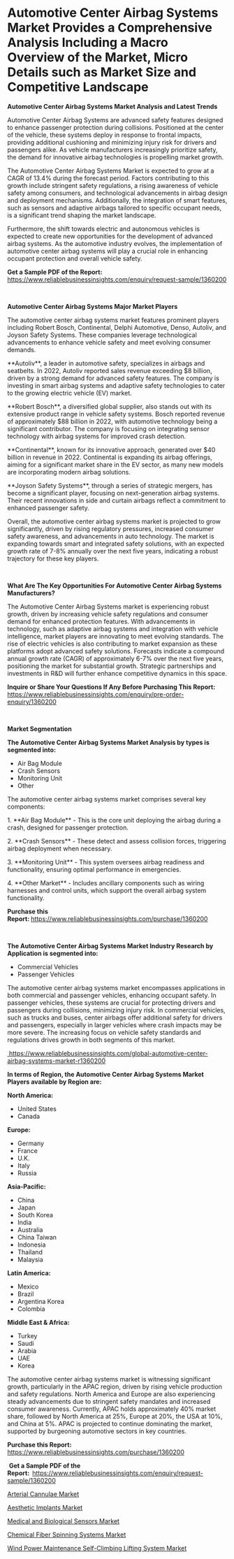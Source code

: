 <p><h1>Automotive Center Airbag Systems Market Provides a Comprehensive Analysis Including a Macro Overview of the Market, Micro Details such as Market Size and Competitive Landscape</h1></p><p><strong>Automotive Center Airbag Systems Market Analysis and Latest Trends</strong></p>
<p><p>Automotive Center Airbag Systems are advanced safety features designed to enhance passenger protection during collisions. Positioned at the center of the vehicle, these systems deploy in response to frontal impacts, providing additional cushioning and minimizing injury risk for drivers and passengers alike. As vehicle manufacturers increasingly prioritize safety, the demand for innovative airbag technologies is propelling market growth.</p><p>The Automotive Center Airbag Systems Market is expected to grow at a CAGR of 13.4% during the forecast period. Factors contributing to this growth include stringent safety regulations, a rising awareness of vehicle safety among consumers, and technological advancements in airbag design and deployment mechanisms. Additionally, the integration of smart features, such as sensors and adaptive airbags tailored to specific occupant needs, is a significant trend shaping the market landscape. </p><p>Furthermore, the shift towards electric and autonomous vehicles is expected to create new opportunities for the development of advanced airbag systems. As the automotive industry evolves, the implementation of automotive center airbag systems will play a crucial role in enhancing occupant protection and overall vehicle safety.</p></p>
<p><strong>Get a Sample PDF of the Report:&nbsp;</strong> <a href="https://www.reliablebusinessinsights.com/enquiry/request-sample/1360200?utm_campaign=1674&utm_medium=2&utm_source=Github&utm_content=ia&utm_term=05122024&utm_id=automotive-center-airbag-systems">https://www.reliablebusinessinsights.com/enquiry/request-sample/1360200</a></p>
<p>&nbsp;</p>
<p><strong>Automotive Center Airbag Systems Major Market Players</strong></p>
<p><p>The automotive center airbag systems market features prominent players including Robert Bosch, Continental, Delphi Automotive, Denso, Autoliv, and Joyson Safety Systems. These companies leverage technological advancements to enhance vehicle safety and meet evolving consumer demands.</p><p>**Autoliv**, a leader in automotive safety, specializes in airbags and seatbelts. In 2022, Autoliv reported sales revenue exceeding $8 billion, driven by a strong demand for advanced safety features. The company is investing in smart airbag systems and adaptive safety technologies to cater to the growing electric vehicle (EV) market.</p><p>**Robert Bosch**, a diversified global supplier, also stands out with its extensive product range in vehicle safety systems. Bosch reported revenue of approximately $88 billion in 2022, with automotive technology being a significant contributor. The company is focusing on integrating sensor technology with airbag systems for improved crash detection.</p><p>**Continental**, known for its innovative approach, generated over $40 billion in revenue in 2022. Continental is expanding its airbag offerings, aiming for a significant market share in the EV sector, as many new models are incorporating modern airbag solutions.</p><p>**Joyson Safety Systems**, through a series of strategic mergers, has become a significant player, focusing on next-generation airbag systems. Their recent innovations in side and curtain airbags reflect a commitment to enhanced passenger safety.</p><p>Overall, the automotive center airbag systems market is projected to grow significantly, driven by rising regulatory pressures, increased consumer safety awareness, and advancements in auto technology. The market is expanding towards smart and integrated safety solutions, with an expected growth rate of 7-8% annually over the next five years, indicating a robust trajectory for these key players.</p></p>
<p>&nbsp;</p>
<p><strong>What Are The Key Opportunities For Automotive Center Airbag Systems Manufacturers?</strong></p>
<p><p>The Automotive Center Airbag Systems market is experiencing robust growth, driven by increasing vehicle safety regulations and consumer demand for enhanced protection features. With advancements in technology, such as adaptive airbag systems and integration with vehicle intelligence, market players are innovating to meet evolving standards. The rise of electric vehicles is also contributing to market expansion as these platforms adopt advanced safety solutions. Forecasts indicate a compound annual growth rate (CAGR) of approximately 6-7% over the next five years, positioning the market for substantial growth. Strategic partnerships and investments in R&D will further enhance competitive dynamics in this space.</p></p>
<p><strong>Inquire or Share Your Questions If Any Before Purchasing This Report:</strong> <a href="https://www.reliablebusinessinsights.com/enquiry/pre-order-enquiry/1360200?utm_campaign=1674&utm_medium=2&utm_source=Github&utm_content=ia&utm_term=05122024&utm_id=automotive-center-airbag-systems">https://www.reliablebusinessinsights.com/enquiry/pre-order-enquiry/1360200</a></p>
<p>&nbsp;</p>
<p><strong>Market Segmentation</strong></p>
<p><strong>The Automotive Center Airbag Systems Market Analysis by types is segmented into:</strong></p>
<p><ul><li>Air Bag Module</li><li>Crash Sensors</li><li>Monitoring Unit</li><li>Other</li></ul></p>
<p><p>The automotive center airbag systems market comprises several key components: </p><p>1. **Air Bag Module** - This is the core unit deploying the airbag during a crash, designed for passenger protection.</p><p>   </p><p>2. **Crash Sensors** - These detect and assess collision forces, triggering airbag deployment when necessary.</p><p>3. **Monitoring Unit** - This system oversees airbag readiness and functionality, ensuring optimal performance in emergencies.</p><p>4. **Other Market** - Includes ancillary components such as wiring harnesses and control units, which support the overall airbag system functionality.</p></p>
<p><strong>Purchase this Report:&nbsp;</strong><a href="https://www.reliablebusinessinsights.com/purchase/1360200?utm_campaign=1674&utm_medium=2&utm_source=Github&utm_content=ia&utm_term=05122024&utm_id=automotive-center-airbag-systems">https://www.reliablebusinessinsights.com/purchase/1360200</a></p>
<p>&nbsp;</p>
<p><strong>The Automotive Center Airbag Systems Market Industry Research by Application is segmented into:</strong></p>
<p><ul><li>Commercial Vehicles</li><li>Passenger Vehicles</li></ul></p>
<p><p>The automotive center airbag systems market encompasses applications in both commercial and passenger vehicles, enhancing occupant safety. In passenger vehicles, these systems are crucial for protecting drivers and passengers during collisions, minimizing injury risk. In commercial vehicles, such as trucks and buses, center airbags offer additional safety for drivers and passengers, especially in larger vehicles where crash impacts may be more severe. The increasing focus on vehicle safety standards and regulations drives growth in both segments of this market.</p></p>
<p><a href="https://www.reliablebusinessinsights.com/global-automotive-center-airbag-systems-market-r1360200?utm_campaign=1674&utm_medium=2&utm_source=Github&utm_content=ia&utm_term=05122024&utm_id=automotive-center-airbag-systems">&nbsp;https://www.reliablebusinessinsights.com/global-automotive-center-airbag-systems-market-r1360200</a></p>
<p><strong>In terms of Region, the Automotive Center Airbag Systems Market Players available by Region are:</strong></p>
<p>
    <p> <strong> North America: </strong>
        <ul>
            <li>United States</li>
            <li>Canada</li>
        </ul>
        </p> 
    <p> <strong> Europe: </strong>
        <ul>
            <li>Germany</li>
            <li>France</li>
            <li>U.K.</li>
            <li>Italy</li>
            <li>Russia</li>
        </ul>
        </p> 
    <p> <strong> Asia-Pacific: </strong>
        <ul>
            <li>China</li>
            <li>Japan</li>
            <li>South Korea</li>
            <li>India</li>
            <li>Australia</li>
            <li>China Taiwan</li>
            <li>Indonesia</li>
            <li>Thailand</li>
            <li>Malaysia</li>
        </ul>
        </p> 
    <p> <strong> Latin America: </strong>
        <ul>
            <li>Mexico</li>
            <li>Brazil</li>
            <li>Argentina Korea</li>
            <li>Colombia</li>
        </ul>
        </p> 
    <p> <strong> Middle East & Africa: </strong>
        <ul>
            <li>Turkey</li>
            <li>Saudi</li>
            <li>Arabia</li>
            <li>UAE</li>
            <li>Korea</li>
        </ul>
    </p>
    </p>
<p><p>The automotive center airbag systems market is witnessing significant growth, particularly in the APAC region, driven by rising vehicle production and safety regulations. North America and Europe are also experiencing steady advancements due to stringent safety mandates and increased consumer awareness. Currently, APAC holds approximately 40% market share, followed by North America at 25%, Europe at 20%, the USA at 10%, and China at 5%. APAC is projected to continue dominating the market, supported by burgeoning automotive sectors in key countries.</p></p>
<p><strong>Purchase this Report: </strong><a href="https://www.reliablebusinessinsights.com/purchase/1360200?utm_campaign=1674&utm_medium=2&utm_source=Github&utm_content=ia&utm_term=05122024&utm_id=automotive-center-airbag-systems">https://www.reliablebusinessinsights.com/purchase/1360200</a></p>
<p>&nbsp;<strong>Get a Sample PDF of the Report:&nbsp;&nbsp;</strong><a href="https://www.reliablebusinessinsights.com/enquiry/request-sample/1360200?utm_campaign=1674&utm_medium=2&utm_source=Github&utm_content=ia&utm_term=05122024&utm_id=automotive-center-airbag-systems">https://www.reliablebusinessinsights.com/enquiry/request-sample/1360200</a></p>
<p><strong></strong></p>
<p><p><a href="https://www.linkedin.com/pulse/future-revenue-growth-arterial-cannulae-market-projected-112-cagr-nfv5e?utm_campaign=1674&utm_medium=2&utm_source=Github&utm_content=ia&utm_term=05122024&utm_id=automotive-center-airbag-systems">Arterial Cannulae Market</a></p><p><a href="https://www.linkedin.com/pulse/insights-aesthetic-implants-market-players-size-geographical-p0lse?utm_campaign=1674&utm_medium=2&utm_source=Github&utm_content=ia&utm_term=05122024&utm_id=automotive-center-airbag-systems">Aesthetic Implants Market</a></p><p><a href="https://www.linkedin.com/pulse/compreh-proposis-fbaif?utm_campaign=1674&utm_medium=2&utm_source=Github&utm_content=ia&utm_term=05122024&utm_id=automotive-center-airbag-systems">Medical and Biological Sensors Market</a></p><p><a href="https://issuu.com/reportprime-2/docs/chemical-fiber-spinning-systems-market-size-2030.p?utm_campaign=1674&utm_medium=2&utm_source=Github&utm_content=ia&utm_term=05122024&utm_id=automotive-center-airbag-systems">Chemical Fiber Spinning Systems Market</a></p><p><a href="https://issuu.com/reportprime-2/docs/wind-power-maintenance-self-climbing-lifting-syste?utm_campaign=1674&utm_medium=2&utm_source=Github&utm_content=ia&utm_term=05122024&utm_id=automotive-center-airbag-systems">Wind Power Maintenance Self-Climbing Lifting System Market</a></p></p>